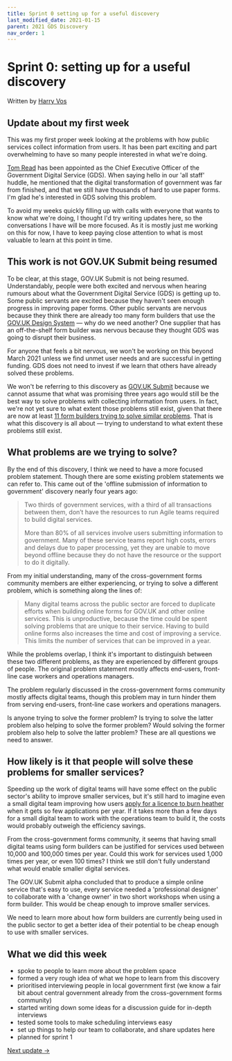 ```yaml
---
title: Sprint 0 setting up for a useful discovery
last_modified_date: 2021-01-15
parent: 2021 GDS Discovery
nav_order: 1
---
```


# Sprint 0: setting up for a useful discovery

Written by [Harry Vos](https://twitter.com/vosageroll)

## Update about my first week

This was my first proper week looking at the problems with how public services collect information from users. It has been part exciting and part overwhelming to have so many people interested in what we're doing.

[Tom Read](https://twitter.com/thommeread) has been appointed as the Chief Executive Officer of the Government Digital Service (GDS). When saying hello in our 'all staff' huddle, he mentioned that the digital transformation of government was far from finished, and that we still have thousands of hard to use paper forms. I'm glad he's interested in GDS solving this problem.

To avoid my weeks quickly filling up with calls with everyone that wants to know what we're doing, I thought I'd try writing updates here, so the conversations I have will be more focused. As it is mostly just me working on this for now, I have to keep paying close attention to what is most valuable to learn at this point in time.

## This work is not GOV.UK Submit being resumed

To be clear, at this stage, GOV.UK Submit is not being resumed. Understandably, people were both excited and nervous when hearing rumours about what the Government Digital Service (GDS) is getting up to. Some public servants are excited because they haven't seen enough progress in improving paper forms. Other public servants are nervous because they think there are already too many form builders that use the [GOV.UK Design System](https://design-system.service.gov.uk/) — why do we need another? One supplier that has an off-the-shelf form builder was nervous because they thought GDS was going to disrupt their business.

For anyone that feels a bit nervous, we won't be working on this beyond March 2021 unless we find unmet user needs and are successful in getting funding. GDS does not need to invest if we learn that others have already solved these problems.

We won't be referring to this discovery as [GOV.UK Submit](https://www.whatdotheyknow.com/request/reports_following_discovery_and#incoming-1371007) because we cannot assume that what was promising three years ago would still be the best way to solve problems with collecting information from users. In fact, we're not yet sure to what extent those problems still exist, given that there are now at least [11 form builders trying to solve similar problems](https://x-gov-forms.london.cloudapps.digital/forms.html). That is what this discovery is all about — trying to understand to what extent these problems still exist.

## What problems are we trying to solve?

By the end of this discovery, I think we need to have a more focused problem statement. Though there are some existing problem statements we can refer to. This came out of the 'offline submission of information to government' discovery nearly four years ago:

> Two thirds of government services, with a third of all transactions between them, don’t have the resources to run Agile teams required to build digital services.
>
> More than 80% of all services involve users submitting information to government. Many of these service teams report high costs, errors and delays due to paper processing, yet they are unable to move beyond offline because they do not have the resource or the support to do it digitally.

From my initial understanding, many of the cross-government forms community members are either experiencing, or trying to solve a different problem, which is something along the lines of:

> Many digital teams across the public sector are forced to duplicate efforts when building online forms for GOV.UK and other online services. This is unproductive, because the time could be spent solving problems that are unique to their service. Having to build online forms also increases the time and cost of improving a service. This limits the number of services that can be improved in a year.

While the problems overlap, I think it's important to distinguish between these two different problems, as they are experienced by different groups of people. The original problem statement mostly affects end-users, front-line case workers and operations managers.

The problem regularly discussed in the cross-government forms community mostly affects digital teams, though this problem may in turn hinder them from serving end-users, front-line case workers and operations managers.

Is anyone trying to solve the former problem? Is trying to solve the latter problem also helping to solve the former problem? Would solving the former problem also help to solve the latter problem? These are all questions we need to answer.

## How likely is it that people will solve these problems for smaller services?

Speeding up the work of digital teams will have some effect on the public sector's ability to improve smaller services, but it's still hard to imagine even a small digital team improving how users [apply for a licence to burn heather](https://www.gov.uk/guidance/heather-and-grass-burning-apply-for-a-licence) when it gets so few applications per year. If it takes more than a few days for a small digital team to work with the operations team to build it, the costs would probably outweigh the efficiency savings.

From the cross-government forms community, it seems that having small digital teams using form builders can be justified for services used between 10,000 and 100,000 times per year. Could this work for services used 1,000 times per year, or even 100 times? I think we still don't fully understand what would enable smaller digital services.

The GOV.UK Submit alpha concluded that to produce a simple online service that's easy to use, every service needed a 'professional designer' to collaborate with a 'change owner' in two short workshops when using a form builder. This would be cheap enough to improve smaller services.

We need to learn more about how form builders are currently being used in the public sector to get a better idea of their potential to be cheap enough to use with smaller services.

## What we did this week

- spoke to people to learn more about the problem space
- formed a very rough idea of what we hope to learn from this discovery
- prioritised interviewing people in local government first (we know a fair bit about central government already from the cross-government forms community)
- started writing down some ideas for a discussion guide for in-depth interviews
- tested some tools to make scheduling interviews easy
- set up things to help our team to collaborate, and share updates here
- planned for sprint 1

[Next update ->](/x-gov-form-community/2021-discovery/sprint-1)

